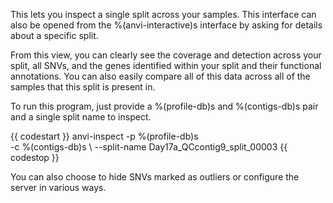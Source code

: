 This lets you inspect a single split across your samples. This interface can also be opened from the %(anvi-interactive)s interface by asking for details about a specific split.

From this view, you can clearly see the coverage and detection across your split, all SNVs, and the genes identified within your split and their functional annotations. You can also  easily compare all of this data across all of the samples that this split is present in.  

To run this program, just provide a %(profile-db)s and %(contigs-db)s pair and a single split name to inspect. 

{{ codestart }}
anvi-inspect -p %(profile-db)s \
             -c %(contigs-db)s \ 
             --split-name Day17a_QCcontig9_split_00003
{{ codestop }}

You can also choose to hide SNVs marked as outliers or configure the server in various ways. 
